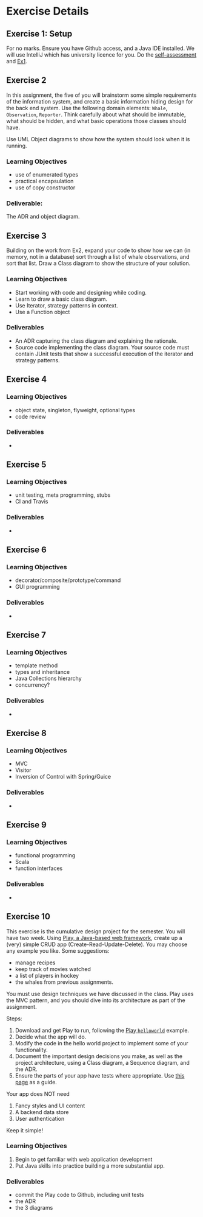 # Exercise Details
## Exercise 1: Setup
For no marks. Ensure you have Github access, and a Java IDE installed. We will use IntelliJ which has university licence for you. Do the [self-assessment](https://github.com/SENG330/course/blob/master/assessment.md) and [Ex1](https://github.com/SENG330/course/blob/master/exercises/ex1.md). 

## Exercise 2
In this assignment, the five of you will brainstorm some simple requirements of the information system, and create a basic information hiding design for the back end system. Use the following domain elements: `Whale`, `Observation`, `Reporter`. Think carefully about what should be immutable, what should be hidden, and what basic operations those classes should have. 

Use UML Object diagrams to show how the system should look when it is running. 

### Learning Objectives
- use of enumerated types
- practical encapsulation
- use of copy constructor

### Deliverable: 
The ADR and object diagram.

## Exercise 3 
 Building on the work from Ex2, expand your code to show how we can (in memory, not in a database) sort through a list of whale observations, and sort that list. Draw a Class diagram to show the structure of your solution. 
 
### Learning Objectives
- Start working with code and designing while coding. 
- Learn to draw a basic class diagram.
- Use Iterator, strategy patterns in context.
- Use a Function object

### Deliverables
* An ADR capturing the class diagram and explaining the rationale. 
* Source code implementing the class diagram. Your source code must contain JUnit tests that show a successful execution of the iterator and strategy patterns.

## Exercise 4
 
 
### Learning Objectives
- object state, singleton, flyweight, optional types
- code review

### Deliverables
* 

## Exercise 5
 
 
### Learning Objectives
- unit testing, meta programming, stubs
- CI and Travis

### Deliverables
* 

## Exercise 6
 
 
### Learning Objectives
- decorator/composite/prototype/command
- GUI programming

### Deliverables
* 

## Exercise 7
 
 
### Learning Objectives
- template method
- types and inheritance
- Java Collections hierarchy
- concurrency?

### Deliverables
* 


## Exercise 8
 
 
### Learning Objectives
- MVC
- Visitor
- Inversion of Control with Spring/Guice

### Deliverables
* 


## Exercise 9
 
 
### Learning Objectives
- functional programming
- Scala 
- function interfaces

### Deliverables
* 


## Exercise 10
 This exercise is the cumulative design project for the semester. You will have two week. Using [Play, a Java-based web framework](https://www.playframework.com/getting-started), create up a (very) simple CRUD app (Create-Read-Update-Delete). You may choose any example you like. Some suggestions:
 - manage recipes
 - keep track of movies watched
 - a list of players in hockey
 - the whales from previous assignments.
 
You must use design techniques we have discussed in the class. Play uses the MVC pattern, and you should dive into its architecture as part of the assignment. 

Steps:
1. Download and get Play to run, following the [Play `helloworld`](https://github.com/playframework/play-samples/tree/2.8.x/play-java-hello-world-tutorial) example. 
2. Decide what the app will do. 
3. Modify the code in the hello world project to implement some of your functionality.
4. Document the important design decisions you make, as well as the project architecture, using a Class diagram, a Sequence diagram, and the ADR.
5. Ensure the parts of your app have tests where appropriate. Use [this page](https://www.playframework.com/documentation/2.8.x/JavaTest) as a guide.


Your app does NOT need
1. Fancy styles and UI content
2. A backend data store
3. User authentication

Keep it simple! 

### Learning Objectives
1. Begin to get familiar with web application development
2. Put Java skills into practice building a more substantial app.

### Deliverables
* commit the Play code to Github, including unit tests
* the ADR
* the 3 diagrams
